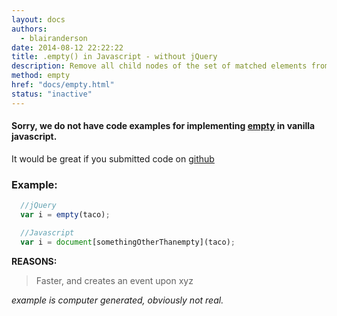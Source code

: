 ```yaml
---
layout: docs
authors:
  - blairanderson
date: 2014-08-12 22:22:22
title: .empty() in Javascript - without jQuery
description: Remove all child nodes of the set of matched elements from the DOM.
method: empty
href: "docs/empty.html"
status: "inactive"
---
```


#### Sorry, we do not have code examples for implementing [empty](http://api.jquery.com/empty/) in vanilla javascript.

It would be great if you submitted code on [github](https://github.com/blairanderson/without-jquery/blob/master/docs/empty.md)

### Example:

```javascript
  //jQuery
  var i = empty(taco);

  //Javascript
  var i = document[somethingOtherThanempty](taco);

```

**REASONS:**
> Faster, and creates an event upon xyz

*example is computer generated, obviously not real.*
